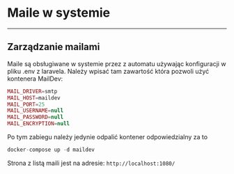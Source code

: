 # Maile w systemie

---

## Zarządzanie mailami

Maile są obsługiwane w systemie przez z automatu używając konfiguracji w pliku .env z laravela. 
Należy wpisać tam zawartość która pozwoli użyć kontenera MailDev: 
```php
MAIL_DRIVER=smtp
MAIL_HOST=maildev
MAIL_PORT=25
MAIL_USERNAME=null
MAIL_PASSWORD=null
MAIL_ENCRYPTION=null
```
Po tym zabiegu należy jedynie odpalić kontener odpowiedzialny za to
```php
docker-compose up -d maildev
```

Strona z listą maili jest na adresie: `http://localhost:1080/`
